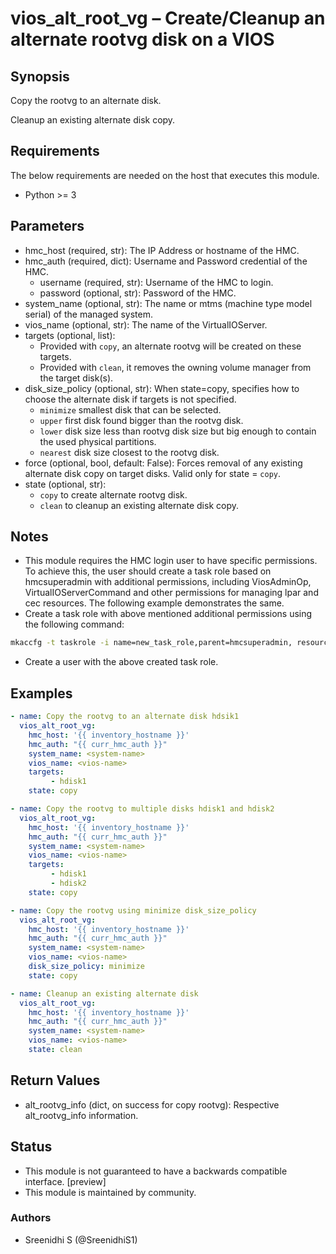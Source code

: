 # vios_alt_root_vg – Create/Cleanup an alternate rootvg disk on a VIOS

## Synopsis
Copy the rootvg to an alternate disk.

Cleanup an existing alternate disk copy.

## Requirements
The below requirements are needed on the host that executes this module.

- Python >= 3

## Parameters
- hmc_host (required, str): The IP Address or hostname of the HMC.
- hmc_auth (required, dict): Username and Password credential of the HMC.
  - username (required, str): Username of the HMC to login.
  - password (optional, str): Password of the HMC.
- system_name (optional, str): The name or mtms (machine type model serial) of the managed system.
- vios_name (optional, str): The name of the VirtualIOServer.
- targets (optional, list):
  - Provided with `copy`, an alternate rootvg will be created on these targets.
  - Provided with `clean`, it removes the owning volume manager from the target disk(s).
- disk_size_policy (optional, str): When state=copy, specifies how to choose the alternate disk if targets is not specified.
  - `minimize` smallest disk that can be selected.
  - `upper` first disk found bigger than the rootvg disk.
  - `lower` disk size less than rootvg disk size but big enough to contain the used physical partitions.
  - `nearest` disk size closest to the rootvg disk.
- force (optional, bool, default: False): Forces removal of any existing alternate disk copy on target disks. Valid only for state = `copy`.
- state (optional, str):
  - `copy` to create alternate rootvg disk.
  - `clean` to cleanup an existing alternate disk copy.

## Notes
- This module requires the HMC login user to have specific permissions. To achieve this, the user should create a task role based on hmcsuperadmin with additional permissions, including ViosAdminOp, VirtualIOServerCommand and other permissions for managing lpar and cec resources. The following example demonstrates the same.
- Create a task role with above mentioned additional permissions using the following command:
```bash
mkaccfg -t taskrole -i name=new_task_role,parent=hmcsuperadmin, resources=lpar:ActivateLPAR+CapturePartitionTemplate+ChangeLPARProperty+ ChangeNPortLogin+ChangeProfileProperty+CloseVTerm+Connect5250VTerm+ CreateProfile+Delete5250VTerm+DeleteLPAR+DeleteProfile+DisableEnableVirtualEthernet+ DlparOperation+HibernateLPAR+ListLPARProperty+ListProfileProperty+ManageLPARDebugData+ ManageLPARServEvents+ManageLicenseKeys+ManageProfile+MigrateLPAR+ Open5250VTerm+OpenVTerm+PartProfileCopy+RRStartLPAR+RebootLPAR+RemoteRestartLPAR+ ShutdownLPAR+VirtualIOServerCommand+ViosAdminOp, cec:ActivateSystemProfile+BackupProfileData+CECPowerOff+CECPowerOn+ CaptureSystemTemplate+ChangeCECPassword+ChangeCECProperty+ChangeCoD+ChangePowerManagement+ ChangeSnmpAlerts+ChangeSystemConnectionProperty+ChangeSystemProfileProperty+ ChangeTrustedSystemKey+ChangeVETCode+CoDPoolManagement+CollectCECVPDInfo+ ConfigProcessorRecovery+CreateLPAR+CreatePassThruCommand+CreateSystemProfile+ DLPARRestoreHWResources+DeleteSystemProfile+DeployPartitionTemplate+DeploySystemPlan+ DeploySystemTemplate+DeviceMaintenance+DisconnectOtherHmc+EditCECMTMS+ InitializeProfileData+InitializeSPFailover+LSProfileSpace+LaunchAsm+ ListCECProperty+ListCoDInformation+ListCoDNotifications+ListNPortLogin+ ListPCIeTopology+ListRioTopology+ListSSP+ListSnmpAlerts+ListSystemProfileProperty+ ListTrustedSystemKey+ListUtilizationData+ListVETInfo+MakeSystemPlan+ ManageCECServEvents+ManageCoDNotifications+ManageDumps+ ManageSPP+ManageSSP+ManageSriovAdapter+ManageSysProfile+ManageUtilizationData+ ManageVirtualNetwork+ManageVirtualStorage+MoveSriovAdapter+PartitionConfigurationImage+ RebuildCEC+RecoverPartitionData+RemoveCECConnection+RemoveCEConnection+RemoveProfileData+ RestoreProfileData+SetCECKeylockPosition+SysProfileCopy+UpdateLIC+ValidateSystemProfile+ ViewDumps+ViewPowerManagement+ViewSPP
```
- Create a user with the above created task role.

## Examples
```yaml
- name: Copy the rootvg to an alternate disk hdsik1
  vios_alt_root_vg:
    hmc_host: '{{ inventory_hostname }}'
    hmc_auth: "{{ curr_hmc_auth }}"
    system_name: <system-name>
    vios_name: <vios-name>
    targets:
         - hdisk1
    state: copy

- name: Copy the rootvg to multiple disks hdisk1 and hdisk2
  vios_alt_root_vg:
    hmc_host: '{{ inventory_hostname }}'
    hmc_auth: "{{ curr_hmc_auth }}"
    system_name: <system-name>
    vios_name: <vios-name>
    targets:
         - hdisk1
         - hdisk2
    state: copy

- name: Copy the rootvg using minimize disk_size_policy
  vios_alt_root_vg:
    hmc_host: '{{ inventory_hostname }}'
    hmc_auth: "{{ curr_hmc_auth }}"
    system_name: <system-name>
    vios_name: <vios-name>
    disk_size_policy: minimize
    state: copy

- name: Cleanup an existing alternate disk
  vios_alt_root_vg:
    hmc_host: '{{ inventory_hostname }}'
    hmc_auth: "{{ curr_hmc_auth }}"
    system_name: <system-name>
    vios_name: <vios-name>
    state: clean
```

## Return Values
- alt_rootvg_info (dict, on success for copy rootvg): Respective alt_rootvg_info information.

## Status
- This module is not guaranteed to have a backwards compatible interface. [preview]
- This module is maintained by community.

### Authors
- Sreenidhi S (@SreenidhiS1)